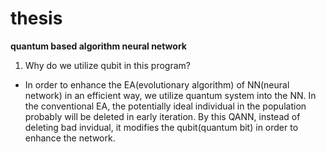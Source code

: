 # thesis
**quantum based algorithm neural network**
1. Why do we utilize qubit in this program? 
- In order to enhance the EA(evolutionary algorithm) of NN(neural network) in an efficient way, we utilize quantum system into the NN. In the conventional EA, the potentially ideal individual in the population probably will be deleted in early iteration. By this QANN, instead of deleting bad invidual, it modifies the qubit(quantum bit) in order to enhance the network.
